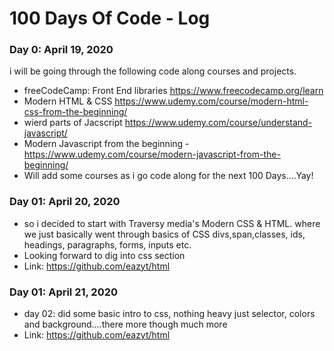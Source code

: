 # 100 Days Of Code - Log

### Day 0: April 19, 2020
i will be going through the following code along courses and projects.
- freeCodeCamp: Front End libraries https://www.freecodecamp.org/learn
- Modern HTML & CSS https://www.udemy.com/course/modern-html-css-from-the-beginning/
- wierd parts of Jacscript https://www.udemy.com/course/understand-javascript/
- Modern Javascript from the beginning - https://www.udemy.com/course/modern-javascript-from-the-beginning/
- Will add some courses as i go code along for the next 100 Days....Yay!

### Day 01: April 20, 2020
- so i decided to start with Traversy media's Modern CSS & HTML. where we just basically went through basics of CSS divs,span,classes, ids, headings, paragraphs, forms, inputs etc.
- Looking forward to dig into css section
- Link: https://github.com/eazyt/html

### Day 01: April 21, 2020
- day 02: did some basic intro to css, nothing heavy just selector, colors and background....there more though much more
- Link: https://github.com/eazyt/html